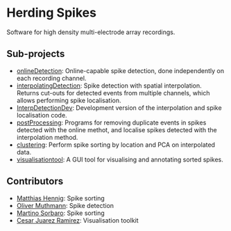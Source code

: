 # Herding Spikes
Software for high density multi-electrode array recordings.

## Sub-projects

 - [onlineDetection](onlineDetection): Online-capable spike detection, done independently on each recording channel.
 - [interpolatingDetection](interpolatingDetection): Spike detection with spatial interpolation. Returns cut-outs for detected events from multiple channels, which allows performing spike localisation.
 - [InterpDetectionDev](InterpDetectionDev): Development version of the interpolation and spike localisation code.
 - [postProcessing](postProcessing): Programs for removing duplicate events in spikes detected with the online methot, and localise spikes detected with the interpolation method.
 - [clustering](clustering): Perform spike sorting by location and PCA on interpolated data.
 - [visualisationtool](visualisationtool): A GUI tool for visualising and annotating sorted spikes.


## Contributors
- [Matthias Hennig](http://homepages.inf.ed.ac.uk/mhennig/index.html): Spike sorting
- [Oliver Muthmann](ollimuh@googlemail.com): Spike detection
- [Martino Sorbaro](martino.sorbaro@ed.ac.uk): Spike sorting
- [Cesar Juarez Ramirez](cesaripn2@gmail.com): Visualisation toolkit
